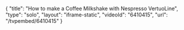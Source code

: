 {
    "title": "How to make a Coffee Milkshake with Nespresso VertuoLine",
    "type": "solo",
    "layout": "iframe-static",
    "videoId": "6410415",
    "url": "\/tvpembed\/6410415"
}